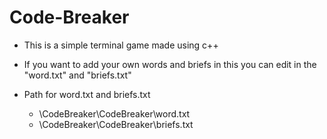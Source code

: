 # Code-Breaker
 
 - This is a simple terminal game made using c++
 
 - If you want to add your own words and briefs in this you can edit in the "word.txt" and "briefs.txt"
 - Path for word.txt and briefs.txt
      * \CodeBreaker\CodeBreaker\word.txt
      * \CodeBreaker\CodeBreaker\briefs.txt
